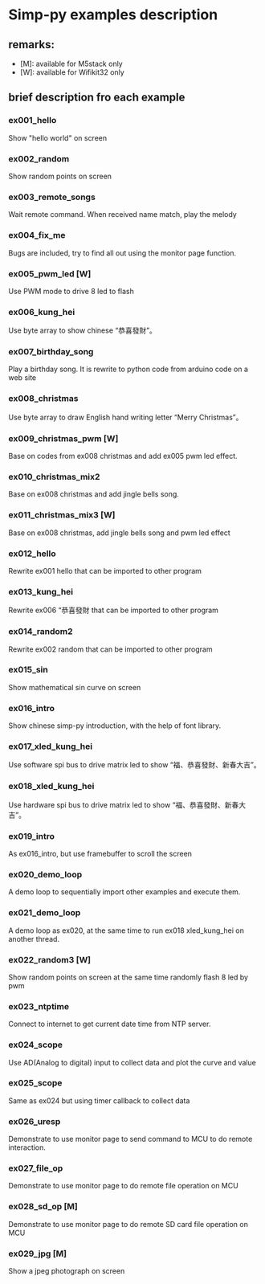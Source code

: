 # Simp-py examples description

## remarks:
* [M]: available for M5stack only
* [W]: available for Wifikit32 only

## brief description fro each example

### ex001_hello
Show "hello world" on screen

### ex002_random
Show random points on screen

### ex003_remote_songs
Wait remote command. When received name match, play the melody

### ex004_fix_me
Bugs are included, try to find all out using the monitor page function.

### ex005_pwm_led [W]
Use PWM mode to drive 8 led to flash

### ex006_kung_hei
Use byte array to show chinese “恭喜發財”。

### ex007_birthday_song
Play a birthday song. It is rewrite to python code from arduino code on a web site

### ex008_christmas
Use byte array to draw English hand writing letter “Merry Christmas”。 

### ex009_christmas_pwm [W]
Base on codes from ex008 christmas and add ex005 pwm led effect. 

### ex010_christmas_mix2
Base on ex008 christmas and add jingle bells song. 

### ex011_christmas_mix3 [W]
Base on ex008 christmas, add jingle bells song and pwm led effect  

### ex012_hello
Rewrite ex001 hello that can be imported to other program

### ex013_kung_hei
Rewrite ex006 “恭喜發財 that can be imported to other program

### ex014_random2
Rewrite ex002 random that can be imported to other program

### ex015_sin
Show mathematical sin curve on screen

### ex016_intro
Show chinese simp-py introduction, with the help of font library. 

### ex017_xled_kung_hei
Use software spi bus to drive matrix led to show “福、恭喜發財、新春大吉”。

### ex018_xled_kung_hei
Use hardware spi bus to drive matrix led to show “福、恭喜發財、新春大吉”。

### ex019_intro
As ex016_intro, but use framebuffer to scroll the screen

### ex020_demo_loop
A demo loop to sequentially import other examples and execute them.

### ex021_demo_loop
A demo loop as ex020, at the same time to run ex018 xled_kung_hei on another thread.

### ex022_random3 [W]
Show random points on screen at the same time randomly flash 8 led by pwm

### ex023_ntptime
Connect to internet to get current date time from NTP server.

### ex024_scope
Use AD(Analog to digital) input to collect data and plot the curve and value

### ex025_scope
Same as ex024 but using timer callback to collect data

### ex026_uresp
Demonstrate to use monitor page to send command to MCU to do remote interaction.

### ex027_file_op
Demonstrate to use monitor page to do remote file operation on MCU 

### ex028_sd_op [M]
Demonstrate to use monitor page to do remote SD card file operation on MCU

### ex029_jpg [M]
Show a jpeg photograph on screen


